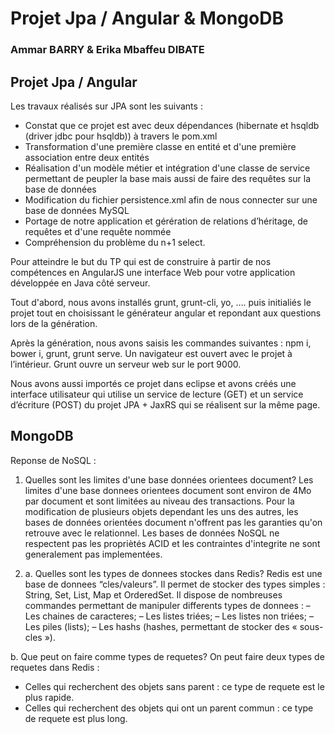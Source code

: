 # Projet Jpa / Angular & MongoDB
### Ammar BARRY & Erika Mbaffeu DIBATE

## Projet Jpa / Angular

Les travaux réalisés sur JPA sont les suivants :
- Constat que ce projet est avec deux dépendances (hibernate et hsqldb (driver jdbc pour hsqldb)) à travers le pom.xml
- Transformation d'une première classe en entité et d'une première association entre deux entités
- Réalisation d'un modèle métier et intégration d'une classe de service permettant de peupler la base mais aussi de faire des requêtes sur la base de données
- Modification du fichier persistence.xml afin de nous connecter sur une base de données MySQL
- Portage de notre application et gérération de relations d’héritage, de requêtes et d'une requête nommée
- Compréhension du problème du n+1 select.

Pour atteindre le but du TP qui est de construire à partir de nos compétences en AngularJS une interface Web pour votre application développée en Java côté serveur.

Tout d'abord, nous avons installés  grunt, grunt-cli, yo, …. puis initialiés le projet tout en choisissant le générateur angular et repondant aux questions lors de la génération.

Après la génération, nous avons saisis les commandes suivantes : npm i, bower i, grunt, grunt serve. Un navigateur est ouvert avec le projet à l’intérieur. Grunt ouvre un serveur web sur le port 9000.

Nous avons aussi importés ce projet dans eclipse et avons créés une interface utilisateur qui utilise un service de lecture (GET) et un service d’écriture (POST) du projet JPA + JaxRS qui se réalisent sur la même page. 

## MongoDB
   Reponse de NoSQL :

1) Quelles sont les limites d'une base données orientees document?
Les limites d'une base donnees orientees document sont environ de 4Mo par document et sont limitées au niveau des transactions. 
Pour la modification de plusieurs objets dependant les uns des autres, les bases de données orientées document n'offrent pas les garanties qu'on retrouve avec le relationnel.
Les bases de données NoSQL ne respectent pas les propriètés ACID et les contraintes d'integrite ne sont generalement pas implementées. 

2) a. Quelles sont les types de donnees stockes dans Redis?
Redis est une base de donnees “cles/valeurs”. Il permet de stocker des types simples : String, Set, List, Map et OrderedSet.
Il dispose de nombreuses commandes permettant de manipuler differents types de donnees : 
– Les chaines de caracteres; 
– Les listes triées;
– Les listes non triées;
– Les piles (lists);
– Les hashs (hashes, permettant de stocker des « sous-cles »).

  b. Que peut on faire comme types de requetes?
On peut faire deux types de requetes dans Redis :
- Celles qui recherchent des objets sans parent : ce type de requete est le plus rapide.
- Celles qui recherchent des objets qui ont un parent commun : ce type de requete est plus long.
